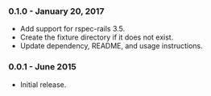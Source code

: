 ### 0.1.0 - January 20, 2017
- Add support for rspec-rails 3.5.
- Create the fixture directory if it does not exist.
- Update dependency, README, and usage instructions.

### 0.0.1 - June 2015
- Initial release.
